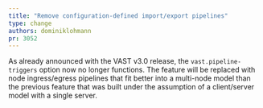 ```yaml
---
title: "Remove configuration-defined import/export pipelines"
type: change
authors: dominiklohmann
pr: 3052
---
```


As already announced with the VAST v3.0 release, the `vast.pipeline-triggers`
option now no longer functions. The feature will be replaced with node
ingress/egress pipelines that fit better into a multi-node model than the
previous feature that was built under the assumption of a client/server model
with a single server.
